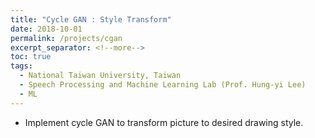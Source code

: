 ```yaml
---
title: "Cycle GAN : Style Transform"
date: 2018-10-01
permalink: /projects/cgan
excerpt_separator: <!--more-->
toc: true
tags:
  - National Taiwan University, Taiwan
  - Speech Processing and Machine Learning Lab (Prof. Hung-yi Lee)
  - ML
---
```



<!-- ---
title: "Cycle GAN : Style Transform"
collection: ML-related
type: "ML-related"
permalink: /projects/cgan
venue: "Speech Processing and Machine Learning Lab (Prof. Hung-yi Lee)"
date: 2018-10-01
location: "National Taiwan University, Taiwan"
--- -->

<!-- [More information here]() -->
* Implement cycle GAN to transform picture to desired drawing style.
<!--more-->






